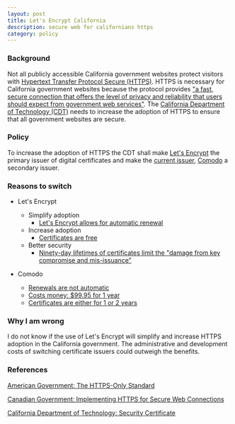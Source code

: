 ```yaml
---
layout: post
title: Let's Encrypt California
description: secure web for californians https
category: policy
---
```


### Background

Not all publicly accessible California government websites protect visitors with [Hypertext Transfer Protocol Secure (HTTPS)](https://developers.google.com/web/fundamentals/security/encrypt-in-transit/why-https). HTTPS is necessary for California government websites because the protocol provides ["a fast, secure connection that offers the level of privacy and reliability that users should expect from government web services"](https://https.cio.gov/everything/). The [California Department of Technology (CDT)](https://cdt.ca.gov/) needs to increase the adoption of HTTPS to ensure that all government websites are secure.

### Policy

To increase the adoption of HTTPS the CDT shall make [Let's Encrypt](https://letsencrypt.org/) the primary issuer of digital certificates and make the [current issuer](https://cdt.ca.gov/services/wp-content/uploads/sites/2/sites/2/2017/03/Secure-Certificate-Guideline.pdf), [Comodo](https://www.comodoca.com/en-us/solutions/tls-ssl-certificates/) a secondary issuer.

### Reasons to switch

- Let's Encrypt
    - Simplify adoption
        - [Let's Encrypt allows for automatic renewal](https://letsencrypt.org/about/)
    - Increase adoption
        -  [Certificates are free](https://letsencrypt.org/about/)
    - Better security
        - [Ninety-day lifetimes of certificates limit the "damage from key compromise and mis-issuance"](https://letsencrypt.org/2015/11/09/why-90-days.html)

- Comodo
    - [Renewals are not automatic](https://support.comodo.com/index.php?/comodo/Knowledgebase/List/Index/21)
    - [Costs money: $99.95 for 1 year](https://ssl.comodo.com/comodo-ssl-certificate.php?track=8172)
    - [Certificates are either for 1 or 2 years](https://ssl.comodo.com/comodo-ssl-certificate.php?track=8172)

### Why I am wrong

I do not know if the use of Let's Encrypt will simplify and increase HTTPS adoption in the California government. The administrative and development costs of switching certificate issuers could outweigh the benefits.  

### References

[American Government: The HTTPS-Only Standard](https://https.cio.gov/)

[Canadian Government: Implementing HTTPS for Secure Web Connections](https://www.canada.ca/en/treasury-board-secretariat/services/information-technology/policy-implementation-notices/implementing-https-secure-web-connections-itpin.html#toc8)

[California Department of Technology: Security Certificate](https://cdt.ca.gov/services/certificates/)